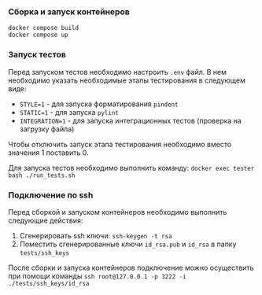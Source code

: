 ### Сборка и запуск контейнеров

```shell 
docker compose build
docker compose up
```

### Запуск тестов

Перед запуском тестов необходимо настроить `.env` файл. В нем необходимо указать необходимые этапы тестирования в следующем виде:
- `STYLE=1` - для запуска форматирования `pindent`
- `STATIC=1` - для запуска `pylint`
- `INTEGRATION=1` - для запуска интеграционных тестов (проверка на загрузку файла)

Чтобы отключить запуск этапа тестирования необходимо вместо значения 1 поставить 0.

Для запуска тестов необходимо выполнить команду: `docker exec tester bash ./run_tests.sh`

### Подключение по ssh

Перед сборкой и запуском контейнеров необходимо выполнить следующие действия:

1. Сгенерировать ssh ключи: `ssh-keygen -t rsa`
2. Поместить сгенерированные ключи `id_rsa.pub` и `id_rsa` в папку `tests/ssh_keys`

После сборки и запуска контейнеров подключение можно осуществить при помощи команды `ssh root@127.0.0.1 -p 3222 -i ./tests/ssh_keys/id_rsa`
